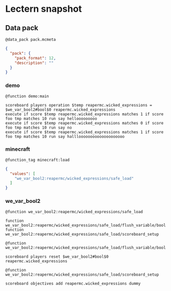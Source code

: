 # Lectern snapshot

## Data pack

`@data_pack pack.mcmeta`

```json
{
  "pack": {
    "pack_format": 12,
    "description": ""
  }
}
```

### demo

`@function demo:main`

```mcfunction
scoreboard players operation $temp reapermc.wicked_expressions = $we_var_bool2#bool$0 reapermc.wicked_expressions
execute if score $temp reapermc.wicked_expressions matches 1 if score foo tmp matches 10 run say hellooooooooo
execute if score $temp reapermc.wicked_expressions matches 0 if score foo tmp matches 10 run say no
execute if score $temp reapermc.wicked_expressions matches 1 if score foo tmp matches 10 run say hallloooooooooooooooooooo
```

### minecraft

`@function_tag minecraft:load`

```json
{
  "values": [
    "we_var_bool2:reapermc/wicked_expressions/safe_load"
  ]
}
```

### we_var_bool2

`@function we_var_bool2:reapermc/wicked_expressions/safe_load`

```mcfunction
function we_var_bool2:reapermc/wicked_expressions/safe_load/flush_variable/bool
function we_var_bool2:reapermc/wicked_expressions/safe_load/scoreboard_setup
```

`@function we_var_bool2:reapermc/wicked_expressions/safe_load/flush_variable/bool`

```mcfunction
scoreboard players reset $we_var_bool2#bool$0 reapermc.wicked_expressions
```

`@function we_var_bool2:reapermc/wicked_expressions/safe_load/scoreboard_setup`

```mcfunction
scoreboard objectives add reapermc.wicked_expressions dummy
```
